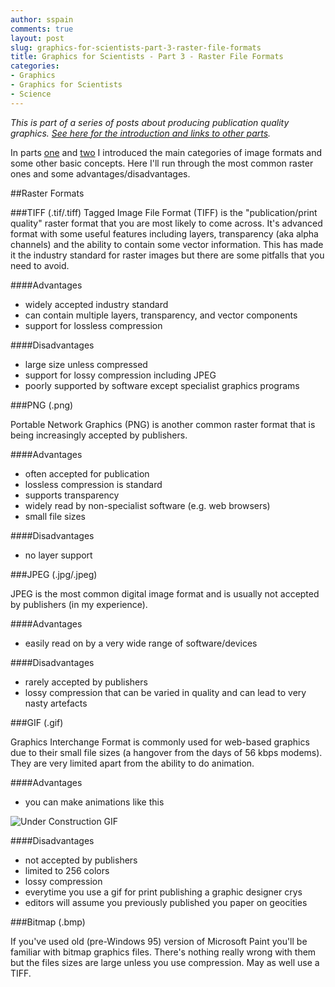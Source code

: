 ```yaml
---
author: sspain
comments: true
layout: post
slug: graphics-for-scientists-part-3-raster-file-formats
title: Graphics for Scientists - Part 3 - Raster File Formats
categories:
- Graphics
- Graphics for Scientists
- Science
---
```


_This is part of a series of posts about producing publication quality graphics. [See here for the introduction and links to other parts](http://sebspain.co.uk/graphics/graphics-for-scientists-intro/)._

In parts [one](/2013/01/29/graphics-for-scientists-part-1-raster-vs-vector-graphics.html) and [two](/2013/01/30/graphics-for-scientists-part-2-color-spaces-resolutions-and-compression.html) I introduced the main categories of image formats and some other basic concepts. Here I'll run through the most common raster ones and some advantages/disadvantages.

##Raster Formats

###TIFF (.tif/.tiff)
Tagged Image File Format (TIFF) is the "publication/print quality" raster format that you are most likely to come across. It's advanced format with some useful features including layers, transparency (aka alpha channels) and the ability to contain some vector information. This has made it the industry standard for raster images but there are some pitfalls that you need to avoid.

####Advantages

- widely accepted industry standard
- can contain multiple layers, transparency, and vector components
- support for lossless compression

####Disadvantages

- large size unless compressed
- support for lossy compression including JPEG
- poorly supported by software except specialist graphics programs

###PNG (.png)

Portable Network Graphics (PNG) is another common raster format that is being increasingly accepted by publishers.

####Advantages

- often accepted for publication
- lossless compression is standard
- supports transparency
- widely read by non-specialist software (e.g. web browsers)
- small file sizes

####Disadvantages

- no layer support

###JPEG (.jpg/.jpeg)

JPEG is the most common digital image format and is usually not accepted by publishers (in my experience).

####Advantages
- easily read on by a very wide range of software/devices

####Disadvantages
- rarely accepted by publishers
- lossy compression that can be varied in quality and can lead to very nasty artefacts


###GIF (.gif)

Graphics Interchange Format is commonly used for web-based graphics due to their small file sizes (a hangover from the days of 56 kbps modems). They are very limited apart from the ability to do animation.

####Advantages
- you can make animations like this

![Under Construction GIF](http://www.textfiles.com/underconstruction/HeHeartlandEstates8832underconstruction.gif)

####Disadvantages
- not accepted by publishers
- limited to 256 colors
- lossy compression
- everytime you use a gif for print publishing a graphic designer crys
- editors will assume you previously published you paper on geocities


###Bitmap (.bmp)

If you've used old (pre-Windows 95) version of Microsoft Paint you'll be familiar with bitmap graphics files. There's nothing really wrong with them but the files sizes are large unless you use compression. May as well use a TIFF.
